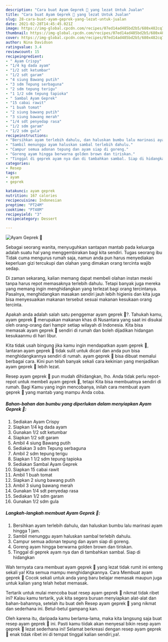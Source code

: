 ```yaml
---
description: "Cara buat Ayam Geprek 🍗 yang lezat Untuk Jualan"
title: "Cara buat Ayam Geprek 🍗 yang lezat Untuk Jualan"
slug: 28-cara-buat-ayam-geprek-yang-lezat-untuk-jualan
date: 2021-02-28T14:45:45.021Z
image: https://img-global.cpcdn.com/recipes/07ed14ad485bd2b5/680x482cq70/ayam-geprek-🍗-foto-resep-utama.jpg
thumbnail: https://img-global.cpcdn.com/recipes/07ed14ad485bd2b5/680x482cq70/ayam-geprek-🍗-foto-resep-utama.jpg
cover: https://img-global.cpcdn.com/recipes/07ed14ad485bd2b5/680x482cq70/ayam-geprek-🍗-foto-resep-utama.jpg
author: Nina Davidson
ratingvalue: 3.4
reviewcount: 15
recipeingredient:
- " Ayam Crispy"
- "1/4 kg dada ayam"
- "1/2 sdt ketumbar"
- "1/2 sdt garam"
- "4 siung Bawang putih"
- "3 sdm Tepung serbaguna"
- "2 sdm tepung terigu"
- "1 1/2 sdm tepung tapioka"
- " Sambal Ayam Geprek"
- "15 cabai rawit"
- "1 buah tomat"
- "2 siung bawang putih"
- "3 siung bawang merah"
- "1/4 sdt penyedap rasa"
- "1/2 sdm garam"
- "1/2 sdm gula"
recipeinstructions:
- "Bersihkan ayam terlebih dahulu, dan haluskan bumbu lalu marinasi ayam hingga 1 jam."
- "Sambil menunggu ayam haluskan sambal terlebih dahulu."
- "Campur semua adonan tepung dan ayam siap di goreng."
- "Goreng ayam hingga berwarna golden brown dan tiriskan."
- "Tinggal di geprek ayam nya dan di tambahkan sambal. Siap di hidangkan"
categories:
- Resep
tags:
- ayam
- geprek

katakunci: ayam geprek 
nutrition: 167 calories
recipecuisine: Indonesian
preptime: "PT24M"
cooktime: "PT48M"
recipeyield: "3"
recipecategory: Dessert

---
```



![Ayam Geprek 🍗](https://img-global.cpcdn.com/recipes/07ed14ad485bd2b5/680x482cq70/ayam-geprek-🍗-foto-resep-utama.jpg)

Sebagai seorang wanita, menyuguhkan santapan mantab pada keluarga adalah suatu hal yang menggembirakan bagi kita sendiri. Tugas seorang ibu Tidak cuma mengurus rumah saja, namun anda pun harus menyediakan keperluan gizi tercukupi dan olahan yang dimakan orang tercinta wajib sedap.

Di zaman  sekarang, kalian memang dapat membeli olahan instan meski tanpa harus repot memasaknya terlebih dahulu. Tetapi banyak juga mereka yang memang ingin menghidangkan yang terlezat bagi orang tercintanya. Pasalnya, menghidangkan masakan sendiri jauh lebih higienis dan kita juga bisa menyesuaikan makanan tersebut sesuai makanan kesukaan orang tercinta. 



Apakah anda adalah salah satu penggemar ayam geprek 🍗?. Tahukah kamu, ayam geprek 🍗 merupakan makanan khas di Nusantara yang saat ini disukai oleh orang-orang dari hampir setiap wilayah di Indonesia. Kita bisa memasak ayam geprek 🍗 sendiri di rumah dan boleh dijadikan hidangan kesukaanmu di hari libur.

Kita tidak usah bingung jika kamu ingin mendapatkan ayam geprek 🍗, lantaran ayam geprek 🍗 tidak sulit untuk dicari dan anda pun bisa menghidangkannya sendiri di rumah. ayam geprek 🍗 bisa dibuat memalui berbagai cara. Kini pun telah banyak sekali cara kekinian yang menjadikan ayam geprek 🍗 lebih lezat.

Resep ayam geprek 🍗 pun mudah dihidangkan, lho. Anda tidak perlu repot-repot untuk membeli ayam geprek 🍗, tetapi Kita bisa membuatnya sendiri di rumah. Bagi Kamu yang ingin mencobanya, inilah cara membuat ayam geprek 🍗 yang mantab yang mampu Anda coba.

<!--inarticleads1-->

##### Bahan-bahan dan bumbu yang diperlukan dalam menyiapkan Ayam Geprek 🍗:

1. Sediakan  Ayam Crispy
1. Siapkan 1/4 kg dada ayam
1. Gunakan 1/2 sdt ketumbar
1. Siapkan 1/2 sdt garam
1. Ambil 4 siung Bawang putih
1. Sediakan 3 sdm Tepung serbaguna
1. Ambil 2 sdm tepung terigu
1. Siapkan 1 1/2 sdm tepung tapioka
1. Sediakan  Sambal Ayam Geprek
1. Siapkan 15 cabai rawit
1. Ambil 1 buah tomat
1. Siapkan 2 siung bawang putih
1. Ambil 3 siung bawang merah
1. Gunakan 1/4 sdt penyedap rasa
1. Sediakan 1/2 sdm garam
1. Gunakan 1/2 sdm gula




<!--inarticleads2-->

##### Langkah-langkah membuat Ayam Geprek 🍗:

1. Bersihkan ayam terlebih dahulu, dan haluskan bumbu lalu marinasi ayam hingga 1 jam.
1. Sambil menunggu ayam haluskan sambal terlebih dahulu.
1. Campur semua adonan tepung dan ayam siap di goreng.
1. Goreng ayam hingga berwarna golden brown dan tiriskan.
1. Tinggal di geprek ayam nya dan di tambahkan sambal. Siap di hidangkan




Wah ternyata cara membuat ayam geprek 🍗 yang lezat tidak rumit ini enteng sekali ya! Kita semua mampu menghidangkannya. Cara Membuat ayam geprek 🍗 Cocok sekali untuk anda yang baru belajar memasak maupun juga untuk kalian yang telah hebat memasak.

Tertarik untuk mulai mencoba buat resep ayam geprek 🍗 nikmat tidak ribet ini? Kalau kamu tertarik, yuk kita segera buruan menyiapkan alat-alat dan bahan-bahannya, setelah itu buat deh Resep ayam geprek 🍗 yang nikmat dan sederhana ini. Betul-betul gampang kan. 

Oleh karena itu, daripada kamu berlama-lama, maka kita langsung saja buat resep ayam geprek 🍗 ini. Pasti kamu tiidak akan menyesal bikin resep ayam geprek 🍗 lezat sederhana ini! Selamat berkreasi dengan resep ayam geprek 🍗 enak tidak ribet ini di tempat tinggal kalian sendiri,ya!.

